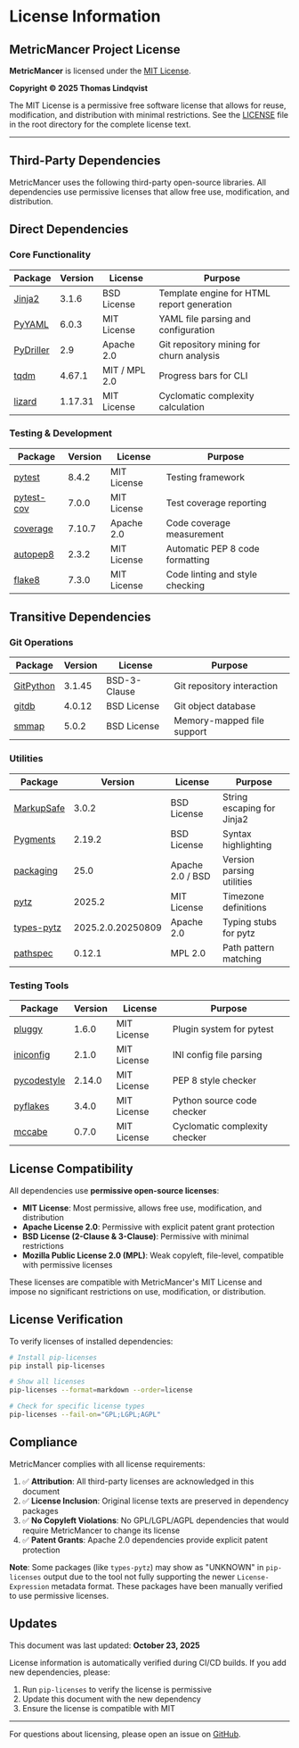 # License Information

## MetricMancer Project License

**MetricMancer** is licensed under the [MIT License](LICENSE).

**Copyright © 2025 Thomas Lindqvist**

The MIT License is a permissive free software license that allows for reuse, modification, and distribution with minimal restrictions. See the [LICENSE](LICENSE) file in the root directory for the complete license text.

---

## Third-Party Dependencies

MetricMancer uses the following third-party open-source libraries. All dependencies use permissive licenses that allow free use, modification, and distribution.

## Direct Dependencies

### Core Functionality

| Package | Version | License | Purpose |
|---------|---------|---------|---------|
| [Jinja2](https://jinja.palletsprojects.com/) | 3.1.6 | BSD License | Template engine for HTML report generation |
| [PyYAML](https://pyyaml.org/) | 6.0.3 | MIT License | YAML file parsing and configuration |
| [PyDriller](https://github.com/ishepard/pydriller) | 2.9 | Apache 2.0 | Git repository mining for churn analysis |
| [tqdm](https://github.com/tqdm/tqdm) | 4.67.1 | MIT / MPL 2.0 | Progress bars for CLI |
| [lizard](https://github.com/terryyin/lizard) | 1.17.31 | MIT License | Cyclomatic complexity calculation |

### Testing & Development

| Package | Version | License | Purpose |
|---------|---------|---------|---------|
| [pytest](https://pytest.org/) | 8.4.2 | MIT License | Testing framework |
| [pytest-cov](https://github.com/pytest-dev/pytest-cov) | 7.0.0 | MIT License | Test coverage reporting |
| [coverage](https://coverage.readthedocs.io/) | 7.10.7 | Apache 2.0 | Code coverage measurement |
| [autopep8](https://github.com/hhatto/autopep8) | 2.3.2 | MIT License | Automatic PEP 8 code formatting |
| [flake8](https://flake8.pycqa.org/) | 7.3.0 | MIT License | Code linting and style checking |

## Transitive Dependencies

### Git Operations

| Package | Version | License | Purpose |
|---------|---------|---------|---------|
| [GitPython](https://github.com/gitpython-developers/GitPython) | 3.1.45 | BSD-3-Clause | Git repository interaction |
| [gitdb](https://github.com/gitpython-developers/gitdb) | 4.0.12 | BSD License | Git object database |
| [smmap](https://github.com/gitpython-developers/smmap) | 5.0.2 | BSD License | Memory-mapped file support |

### Utilities

| Package | Version | License | Purpose |
|---------|---------|---------|---------|
| [MarkupSafe](https://palletsprojects.com/p/markupsafe/) | 3.0.2 | BSD License | String escaping for Jinja2 |
| [Pygments](https://pygments.org/) | 2.19.2 | BSD License | Syntax highlighting |
| [packaging](https://github.com/pypa/packaging) | 25.0 | Apache 2.0 / BSD | Version parsing utilities |
| [pytz](https://pythonhosted.org/pytz/) | 2025.2 | MIT License | Timezone definitions |
| [types-pytz](https://github.com/python/typeshed) | 2025.2.0.20250809 | Apache 2.0 | Typing stubs for pytz |
| [pathspec](https://github.com/cpburnz/python-pathspec) | 0.12.1 | MPL 2.0 | Path pattern matching |

### Testing Tools

| Package | Version | License | Purpose |
|---------|---------|---------|---------|
| [pluggy](https://github.com/pytest-dev/pluggy) | 1.6.0 | MIT License | Plugin system for pytest |
| [iniconfig](https://github.com/pytest-dev/iniconfig) | 2.1.0 | MIT License | INI config file parsing |
| [pycodestyle](https://pycodestyle.pycqa.org/) | 2.14.0 | MIT License | PEP 8 style checker |
| [pyflakes](https://github.com/PyCQA/pyflakes) | 3.4.0 | MIT License | Python source code checker |
| [mccabe](https://github.com/PyCQA/mccabe) | 0.7.0 | MIT License | Cyclomatic complexity checker |

## License Compatibility

All dependencies use **permissive open-source licenses**:

- **MIT License**: Most permissive, allows free use, modification, and distribution
- **Apache License 2.0**: Permissive with explicit patent grant protection
- **BSD License (2-Clause & 3-Clause)**: Permissive with minimal restrictions
- **Mozilla Public License 2.0 (MPL)**: Weak copyleft, file-level, compatible with permissive licenses

These licenses are compatible with MetricMancer's MIT License and impose no significant restrictions on use, modification, or distribution.

## License Verification

To verify licenses of installed dependencies:

```bash
# Install pip-licenses
pip install pip-licenses

# Show all licenses
pip-licenses --format=markdown --order=license

# Check for specific license types
pip-licenses --fail-on="GPL;LGPL;AGPL"
```

## Compliance

MetricMancer complies with all license requirements:

1. ✅ **Attribution**: All third-party licenses are acknowledged in this document
2. ✅ **License Inclusion**: Original license texts are preserved in dependency packages
3. ✅ **No Copyleft Violations**: No GPL/LGPL/AGPL dependencies that would require MetricMancer to change its license
4. ✅ **Patent Grants**: Apache 2.0 dependencies provide explicit patent protection

**Note**: Some packages (like `types-pytz`) may show as "UNKNOWN" in `pip-licenses` output due to the tool not fully supporting the newer `License-Expression` metadata format. These packages have been manually verified to use permissive licenses.

## Updates

This document was last updated: **October 23, 2025**

License information is automatically verified during CI/CD builds. If you add new dependencies, please:

1. Run `pip-licenses` to verify the license is permissive
2. Update this document with the new dependency
3. Ensure the license is compatible with MIT

---

For questions about licensing, please open an issue on [GitHub](https://github.com/CmdrPrompt/MetricMancer/issues).
